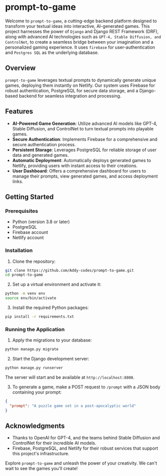 
# prompt-to-game

Welcome to `prompt-to-game`, a cutting-edge backend platform designed to transform your textual ideas into interactive, AI-generated games. This project harnesses the power of `Django` and Django REST Framework (DRF), along with advanced AI technologies such as `GPT-4, Stable Diffusion, and ControlNet`, to create a seamless bridge between your imagination and a personalized gaming experience. It uses `firebase` for user-authentication and `Postgres SQL` as the underlying database.

## Overview

`prompt-to-game` leverages textual prompts to dynamically generate unique games, deploying them instantly on Netlify. Our system uses Firebase for robust authentication, PostgreSQL for secure data storage, and a Django-based backend for seamless integration and processing. 

## Features

- **AI-Powered Game Generation**: Utilize advanced AI models like GPT-4, Stable Diffusion, and ControlNet to turn textual prompts into playable games.
- **Secure Authentication**: Implements Firebase for a comprehensive and secure authentication process.
- **Persistent Storage**: Leverages PostgreSQL for reliable storage of user data and generated games.
- **Automatic Deployment**: Automatically deploys generated games to Netlify, providing users with instant access to their creations.
- **User Dashboard**: Offers a comprehensive dashboard for users to manage their prompts, view generated games, and access deployment links.

## Getting Started

### Prerequisites

- Python (version 3.8 or later)
- PostgreSQL
- Firebase account
- Netlify account

### Installation

1. Clone the repository:

```bash
git clone https://github.com/Addy-codes/prompt-to-game.git
cd prompt-to-game
```

2. Set up a virtual environment and activate it:

```bash
python -m venv env
source env/bin/activate
```

3. Install the required Python packages:

```bash
pip install -r requirements.txt
```

### Running the Application

1. Apply the migrations to your database:

```bash
python manage.py migrate
```

2. Start the Django development server:

```bash
python manage.py runserver
```

The server will start and be available at `http://localhost:8000`.

3. To generate a game, make a POST request to `/prompt` with a JSON body containing your prompt:

```json
{
  "prompt": "A puzzle game set in a post-apocalyptic world"
}
```

## Acknowledgments

- Thanks to OpenAI for GPT-4, and the teams behind Stable Diffusion and ControlNet for their incredible AI models.
- Firebase, PostgreSQL, and Netlify for their robust services that support this project's infrastructure.

Explore `prompt-to-game` and unleash the power of your creativity. We can't wait to see the games you'll create!

